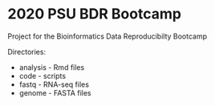# 2020 PSU BDR Bootcamp

Project for the Bioinformatics Data Reproducibilty Bootcamp

Directories:

* analysis - Rmd files
* code - scripts
* fastq - RNA-seq files
* genome - FASTA files
